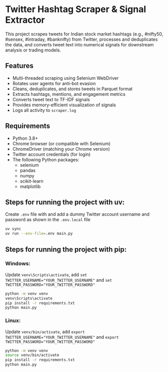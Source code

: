 # Twitter Hashtag Scraper & Signal Extractor

This project scrapes tweets for Indian stock market hashtags (e.g., #nifty50, #sensex, #intraday, #banknifty) from Twitter, processes and deduplicates the data, and converts tweet text into numerical signals for downstream analysis or trading models.

## Features

- Multi-threaded scraping using Selenium WebDriver
- Rotates user agents for anti-bot evasion
- Cleans, deduplicates, and stores tweets in Parquet format
- Extracts hashtags, mentions, and engagement metrics
- Converts tweet text to TF-IDF signals
- Provides memory-efficient visualization of signals
- Logs all activity to `scraper.log`

## Requirements

- Python 3.8+
- Chrome browser (or compatible with Selenium)
- ChromeDriver (matching your Chrome version)
- Twitter account credentials (for login)
- The following Python packages:
  - selenium
  - pandas
  - numpy
  - scikit-learn
  - matplotlib



## Steps for running the project with uv:

Create `.env` file with and add a dummy Twitter account username and password as shown in the `.env.local` file

```bash
uv sync
uv run --env-file=.env main.py
```

## Steps for running the project with pip:

### Windows: 
Update `venv\Scripts\activate`, add `set TWITTER_USERNAME="YOUR_TWITTER_USERNAME"` and `set TWITTER_PASSWORD="YOUR_TWITTER_PASSWORD"`
```bash
python -m venv venv
venv\Scripts\activate
pip install -r requirements.txt
python main.py
```
### Linux:
Update `venv/bin/activate`, add `export TWITTER_USERNAME="YOUR_TWITTER_USERNAME"` and `export TWITTER_PASSWORD="YOUR_TWITTER_PASSWORD"` 
```bash
python -m venv venv
source venv/bin/activate
pip install -r requirements.txt
python main.py
```